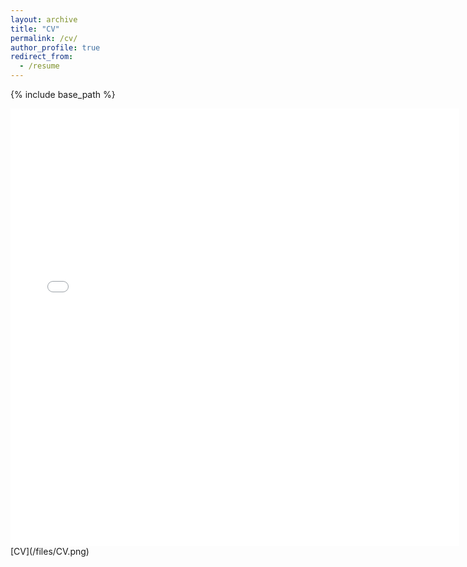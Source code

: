 ```yaml
---
layout: archive
title: "CV"
permalink: /cv/
author_profile: true
redirect_from:
  - /resume
---
```


{% include base_path %}

<iframe src="/files/CV.pdf&embedded=true" style="width:718px; height:700px;" frameborder="0"></iframe>
[CV](/files/CV.png)


